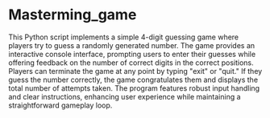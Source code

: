 # Masterming_game
This Python script implements a simple 4-digit guessing game where players try to guess a randomly generated number. The game provides an interactive console interface, prompting users to enter their guesses while offering feedback on the number of correct digits in the correct positions. Players can terminate the game at any point by typing "exit" or "quit." If they guess the number correctly, the game congratulates them and displays the total number of attempts taken. The program features robust input handling and clear instructions, enhancing user experience while maintaining a straightforward gameplay loop.
